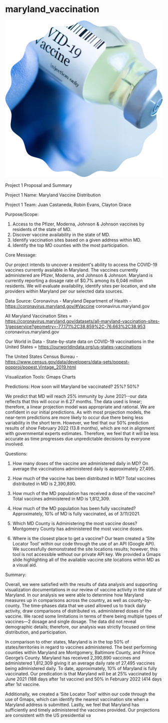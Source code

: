 # maryland_vaccination
![alt text](https://github.com/ccgrace/maryland_vaccination/blob/main/ReadMe%20Images/TitleImage_2.png?raw=true)


Project 1 Proposal and Summary

Project 1 Name:     Maryland Vaccine Distribution

Project 1 Team: Juan Castaneda, Robin Evans, Clayton Grace

Purpose/Scope:    

1. Access to the Pfizer, Moderna, Johnson & Johnson vaccines by residents of the state of MD.
2. Discover vaccine availability in the state of MD.
3. Identify vaccination sites based on a given address within MD.
4. Identify the top MD counties with the most participation.

Core Message:    

Our project intends to uncover a resident's ability to access the COVID-19 vaccines currently available in Maryland. The vaccines currently administered are Pfizer, Moderna, and Johnson & Johnson. Maryland is currently reporting a dosage rate of $0.7% among its 6,046 million residents. We will evaluate availability, identify sites per location, and site providers within Maryland per our selected data sources.

Data Source:
Coronavirus - Maryland Department of Health - https://coronavirus.maryland.gov/#Vaccine
coronavirus.maryland.gov

All Maryland Vaccination Sites = https://coronavirus.maryland.gov/datasets/all-maryland-vaccination-sites-1/geoservice?geometry=-77.171%2C38.859%2C-76.663%2C38.953
coronavirus.maryland.gov

Our World in Data - 
State-by-state data on COVID-19 vaccinations in the United States = https://ourworldindata.org/us-states-vaccinations

The United States Census Bureau - https://www.census.gov/data/developers/data-sets/popest-popproj/popest.Vintage_2019.html


Visualization Tools:
Gmaps
Charts

Predictions:
How soon will Maryland be vaccinated? 25%? 50%?

We predict that MD will reach 25% immunity by June 2021--our data reflects that this will occur in 6.27 months. The data used is linear; therefore, a linear projection model was appropriate and rational. We are confident in our initial predictions. As with most projection models, the near-term predictions are more likely to occur due there being less variability in the short term. However, we feel that our 50% prediction results of show February 2022 (13.8 months), which are not in alignment with governmental experts estimates. Therefore, we feel that it will be less accurate as time progresses due unpredictable decisions by everyone involved.

Questions:

1. How many doses of the vaccine are administered daily in MD?
On average the vaccinations administered daily is approximately 27,495.

2. How much of the vaccine has been distributed in MD?
Total vaccines distributed in MD is 2,390,890.

3. How much of the MD population has received a dose of the vaccine?
Total vaccines administered in MD is 1,812,309.

4. How much of the MD population has been fully vaccinated?
Approximately, 10% of MD is fully vaccinated, as of 3/11/2021.

5. Which MD County is Administering the most vaccine doses?
Montgomery County has administered the most vaccine doses.

6. Where is the closest place to get a vaccine?
Our team created a ‘Site Locator Tool’ within our code through the use of an  API (Google API). We successfully demonstrated the site locations results; however, this tool is not accessible without our private API key. We provided a Gmaps slide highlighting all of the available vaccine site locations within MD as a visual aid.

Summary:

Overall, we were satisfied with the results of data analysis and supporting visualization documentations in our review of vaccine activity in the state of Maryland. In our analysis we were able to determine how Maryland measures up in comparisons across the country, as well as county-by-county. The time-phases data that we used allowed us to track daily activity, draw comparisons of distributed vs. administered doses of the vaccine. We raced some limitations in terms of there being multiple types of vaccines—2 dosage and single dosage. The data did not reveal demographic details; therefore, our analysis was strictly focused on time distribution, and participation.

In comparison to other states, Maryland is in the top 50% of states/territories in regard to vaccines administered. The best performing counties within Maryland are Montgomery, Baltimore County, and Prince George’s County. Maryland has received 2,390,890 vaccines and administered 1,812,309 giving it an average daily rate of 27,495 vaccines being administered daily. To date, approximately, 10% of Maryland is fully vaccinated. Our predication is that Maryland will be at 25% vaccinated by June 2021 (188 days after 1st vaccine) and 50% in February 2022 (414 days after 1st vaccine.

Additionally, we created a ‘Site Locator Tool’ within our code through the use of Gmaps, which can identify the nearest vaccination site when a Maryland address is submitted. Lastly, we feel that Maryland has sufficiently and timely administered the vaccines provided. Our projections are consistent with the US presidential va
